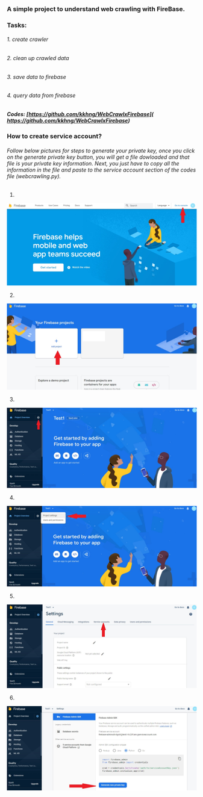### A simple project to understand web crawling with FireBase.

### Tasks:

###### 1. create crawler
###### 2. clean up crawled data
###### 3. save data to firebase
###### 4. query data from firebase

##### Codes: [https://github.com/kkhng/WebCrawlxFirebase]( https://github.com/kkhng/WebCrawlxFirebase)

### How to create service account?


###### Follow below pictures for steps to generate your private key, once you click on the generate private key button, you will get a file dowloaded and that file is your private key information. Next, you just have to copy all the information in the file and paste to the service account section of the codes file (webcrawling.py).

1.
![alt text](./images/Firebase1.jpg)

2.
![alt text](./images/Firebase2.jpg)

3.
![alt text](./images/Firebase3.jpg)

4.
![alt text](./images/Firebase4.jpg)

5.
![alt text](./images/Firebase5.jpg)

6.
![alt text](./images/Firebase6.jpg)
